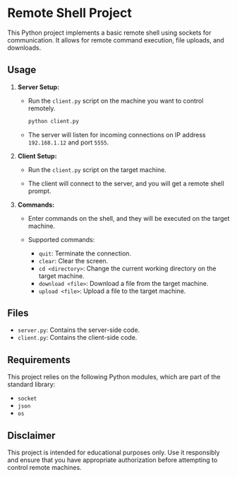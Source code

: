 # Remote Shell Project

This Python project implements a basic remote shell using sockets for communication. It allows for remote command execution, file uploads, and downloads.

## Usage

1. **Server Setup:**

   - Run the `client.py` script on the machine you want to control remotely.

     ```bash
     python client.py
     ```

   - The server will listen for incoming connections on IP address `192.168.1.12` and port `5555`.

2. **Client Setup:**

   - Run the `client.py` script on the target machine.

   - The client will connect to the server, and you will get a remote shell prompt.

3. **Commands:**

   - Enter commands on the shell, and they will be executed on the target machine.

   - Supported commands:
     - `quit`: Terminate the connection.
     - `clear`: Clear the screen.
     - `cd <directory>`: Change the current working directory on the target machine.
     - `download <file>`: Download a file from the target machine.
     - `upload <file>`: Upload a file to the target machine.

## Files

- `server.py`: Contains the server-side code.
- `client.py`: Contains the client-side code.

## Requirements

This project relies on the following Python modules, which are part of the standard library:

- `socket`
- `json`
- `os`

## Disclaimer

This project is intended for educational purposes only. Use it responsibly and ensure that you have appropriate authorization before attempting to control remote machines.


